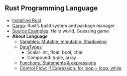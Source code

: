 ## Rust Programming Language
- [Installing Rust](Install)
- [Cargo](Source/Cargo): Rust’s build system and package manager
- [Source Examples](Source): Hello world, Guessing game
- **About Language**
  - [Variables: Mutable,Immutable. Shadowing](Variables)
  - [DataTypes](Data_Types):
    - Scalar: int, float, bool, char
    - Compound: tuple, array
  - [Functions, Statements & expressions](Functions)
  - [Control Flow: if Expression, for loop = loop, while](Control_Flow)

